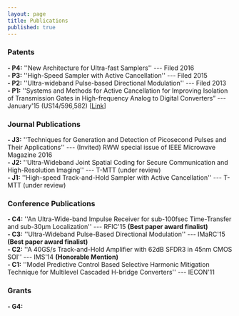 ```yaml
---
layout: page
title: Publications
published: true
---
```


### Patents

**- P4:** ''New Architecture for Ultra-fast Samplers'' --- Filed 2016<br>
**- P3:** ''High-Speed Sampler with Active Cancellation'' --- Filed 2015<br>
**- P2:** ''Ultra-wideband Pulse-based Directional Modulation'' --- Filed 2013<br>
**- P1:** ''Systems and Methods for Active Cancellation for Improving Isolation of Transmission Gates in High-frequency Analog to Digital Converters” --- January'15 (US14/596,582) [[Link](https://www.google.com/patents/US9246505)]<br>


### Journal Publications

**- J3:** ''Techniques for Generation and Detection of Picosecond Pulses and Their Applications'' ---  (Invited) RWW special issue of IEEE Microwave Magazine 2016<br>
**- J2:** ''Ultra-Wideband Joint Spatial Coding for Secure Communication and High-Resolution Imaging'' --- T-MTT (under review)<br>
**- J1:** ''High-speed Track-and-Hold Sampler with Active Cancellation'' --- T-MTT (under review)<br>


### Conference Publications

**- C4:** ''An Ultra-Wide-band Impulse Receiver for sub-100fsec Time-Transfer and sub-30μm Localization'' --- RFIC'15 **(Best paper award finalist)**<br>
**- C3:** ''Ultra-Wideband Pulse-Based Directional Modulation'' --- IMaRC'15 **(Best paper award finalist)**<br>
**- C2:** ''A 40GS/s Track-and-Hold Amplifier with 62dB SFDR3 in 45nm CMOS SOI'' --- IMS'14 **(Honorable Mention)**<br>
**- C1:** ''Model Predictive Control Based Selective Harmonic Mitigation Technique for Multilevel Cascaded H-bridge Converters'' --- IECON'11<br>

### Grants

**- G4:** 



